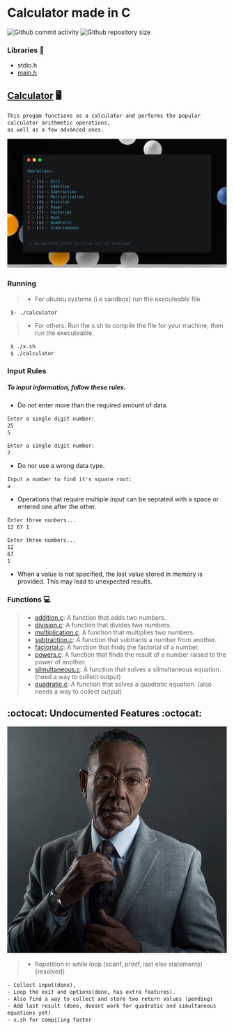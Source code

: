 #	Calculator made in C

![Github commit activity](https://img.shields.io/github/commit-activity/w/Jesulayomy/calculator?style=plastic) ![Github repository size](https://img.shields.io/github/repo-size/Jesulayomy/calculator?style=plastic)

### Libraries :scroll:
- stdio.h
- [main.h](main.h)

## [Calculator](calc.c) :desktop_computer:
```command line
This progam functions as a calculator and performs the popular calculator arithmetic operations, 
as well as a few advanced ones.
```

![Table showing all operations of the calculator](operations.png)
### Running
>- For ubuntu systems (i.e sandbox) run the executeable file
```commandline
 $- ./calculator
```
>- For others:
 Run the x.sh to compile the file for your machine, then run the executeable.
```commandline
 $ ./x.sh
 $ ./calculator
```

### Input Rules
##### To input information, follow these rules.
- Do not enter more than the required amount of data.
```commandline
Enter a single digit number:
25
5
```

```commandline
Enter a single digit number:
7
```
- Do nor use a wrong data type.
```commandline
Input a number to find it's square root:
a
```
- Operations that require multiple input can be seprated with a space or entered one after the other.
```commandline
Enter three nunbers...
12 67 1
```

```commandline
Enter three numbers...
12
67
1
```
- When a value is not specified, the last value stored in memory is provided. This may lead to unexpected results.

### Functions :computer:
>- [addition.c](addition.c):
 A function that adds two numbers.
>- [division.c](division.c):
 A function that divides two numbers.
>- [multiplication.c](multiplication.c):
 A function that multiplies two numbers.
>- [subtraction.c](subtraction.c):
 A function that subtracts a number from another.
>- [factorial.c](factorial.c):
 A function that finds the factorial of a number.
>- [powers.c](powers.c):
 A function that finds the result of a number raised to the power of another.
>- [silmultaneous.c](silmultaneous.c):
 A function that solves a silmultaneous equation. (need a way to collect output)
>- [quadratic.c](quadratic.c):
 A function that solves a quadratic equation. (also needs a way to collect output)

## :octocat: Undocumented Features :octocat:
![feature](feature.jpeg)
>- Repetition in while loop
 (scanf, printf, last else statements){resolved}

```commandline
- Collect input(done), 
- Loop the exit and options(done, has extra features). 
- Also find a way to collect and store two return values (pending)
- Add last result (done, doesnt work for quadratic and simultaneous equations yet)
- x.sh for compiling faster
```
